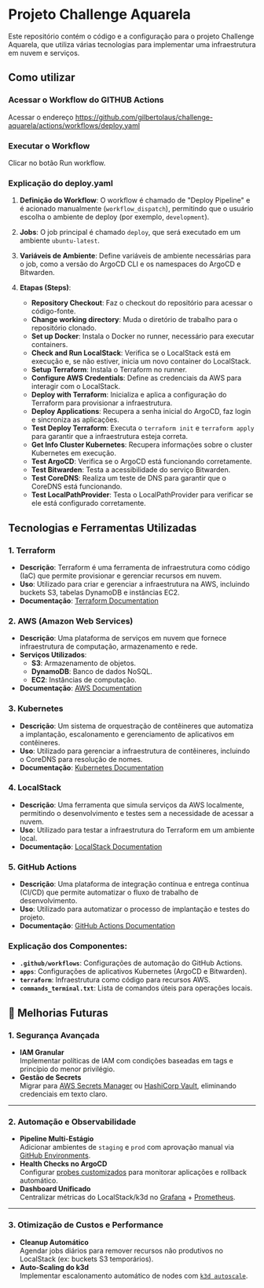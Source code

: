 # Projeto Challenge Aquarela

Este repositório contém o código e a configuração para o projeto Challenge Aquarela, que utiliza várias tecnologias para implementar uma infraestrutura em nuvem e serviços.

## Como utilizar

### Acessar o Workflow do GITHUB Actions
Acessar o endereço https://github.com/gilbertolaus/challenge-aquarela/actions/workflows/deploy.yaml

### Executar o Workflow
Clicar no botão Run workflow.

### Explicação do deploy.yaml

1. **Definição do Workflow**: O workflow é chamado de "Deploy Pipeline" e é acionado manualmente (`workflow_dispatch`), permitindo que o usuário escolha o ambiente de deploy (por exemplo, `development`).

2. **Jobs**: O job principal é chamado `deploy`, que será executado em um ambiente `ubuntu-latest`.

3. **Variáveis de Ambiente**: Define variáveis de ambiente necessárias para o job, como a versão do ArgoCD CLI e os namespaces do ArgoCD e Bitwarden.

4. **Etapas (Steps)**:
   - **Repository Checkout**: Faz o checkout do repositório para acessar o código-fonte.
   - **Change working directory**: Muda o diretório de trabalho para o repositório clonado.
   - **Set up Docker**: Instala o Docker no runner, necessário para executar containers.
   - **Check and Run LocalStack**: Verifica se o LocalStack está em execução e, se não estiver, inicia um novo container do LocalStack.
   - **Setup Terraform**: Instala o Terraform no runner.
   - **Configure AWS Credentials**: Define as credenciais da AWS para interagir com o LocalStack.
   - **Deploy with Terraform**: Inicializa e aplica a configuração do Terraform para provisionar a infraestrutura.
   - **Deploy Applications**: Recupera a senha inicial do ArgoCD, faz login e sincroniza as aplicações.
   - **Test Deploy Terraform**: Executa o `terraform init` e `terraform apply` para garantir que a infraestrutura esteja correta.
   - **Get Info Cluster Kubernetes**: Recupera informações sobre o cluster Kubernetes em execução.
   - **Test ArgoCD**: Verifica se o ArgoCD está funcionando corretamente.
   - **Test Bitwarden**: Testa a acessibilidade do serviço Bitwarden.
   - **Test CoreDNS**: Realiza um teste de DNS para garantir que o CoreDNS está funcionando.
   - **Test LocalPathProvider**: Testa o LocalPathProvider para verificar se ele está configurado corretamente.

## Tecnologias e Ferramentas Utilizadas

### 1. **Terraform**
- **Descrição**: Terraform é uma ferramenta de infraestrutura como código (IaC) que permite provisionar e gerenciar recursos em nuvem.
- **Uso**: Utilizado para criar e gerenciar a infraestrutura na AWS, incluindo buckets S3, tabelas DynamoDB e instâncias EC2.
- **Documentação**: [Terraform Documentation](https://www.terraform.io/docs)

### 2. **AWS (Amazon Web Services)**
- **Descrição**: Uma plataforma de serviços em nuvem que fornece infraestrutura de computação, armazenamento e rede.
- **Serviços Utilizados**:
  - **S3**: Armazenamento de objetos.
  - **DynamoDB**: Banco de dados NoSQL.
  - **EC2**: Instâncias de computação.
- **Documentação**: [AWS Documentation](https://aws.amazon.com/documentation/)

### 3. **Kubernetes**
- **Descrição**: Um sistema de orquestração de contêineres que automatiza a implantação, escalonamento e gerenciamento de aplicativos em contêineres.
- **Uso**: Utilizado para gerenciar a infraestrutura de contêineres, incluindo o CoreDNS para resolução de nomes.
- **Documentação**: [Kubernetes Documentation](https://kubernetes.io/docs/home/)

### 4. **LocalStack**
- **Descrição**: Uma ferramenta que simula serviços da AWS localmente, permitindo o desenvolvimento e testes sem a necessidade de acessar a nuvem.
- **Uso**: Utilizado para testar a infraestrutura do Terraform em um ambiente local.
- **Documentação**: [LocalStack Documentation](https://localstack.cloud/)

### 5. **GitHub Actions**
- **Descrição**: Uma plataforma de integração contínua e entrega contínua (CI/CD) que permite automatizar o fluxo de trabalho de desenvolvimento.
- **Uso**: Utilizado para automatizar o processo de implantação e testes do projeto.
- **Documentação**: [GitHub Actions Documentation](https://docs.github.com/en/actions)

### Explicação dos Componentes:
- **`.github/workflows`**: Configurações de automação do GitHub Actions.
- **`apps`**: Configurações de aplicativos Kubernetes (ArgoCD e Bitwarden).
- **`terraform`**: Infraestrutura como código para recursos AWS.
- **`commands_terminal.txt`**: Lista de comandos úteis para operações locais.

## 🔮 Melhorias Futuras

### **1. Segurança Avançada**
- **IAM Granular**  
  Implementar políticas de IAM com condições baseadas em tags e princípio do menor privilégio.
- **Gestão de Secrets**  
  Migrar para [AWS Secrets Manager](https://aws.amazon.com/secrets-manager/) ou [HashiCorp Vault](https://www.vaultproject.io/), eliminando credenciais em texto claro.

---

### **2. Automação e Observabilidade**
- **Pipeline Multi-Estágio**  
  Adicionar ambientes de `staging` e `prod` com aprovação manual via [GitHub Environments](https://docs.github.com/en/actions/deployment/targeting-different-environments).
- **Health Checks no ArgoCD**  
  Configurar [probes customizados](https://argo-cd.readthedocs.io/en/stable/operator-manual/health/) para monitorar aplicações e rollback automático.
- **Dashboard Unificado**  
  Centralizar métricas do LocalStack/k3d no [Grafana](https://grafana.com/) + [Prometheus](https://prometheus.io/).

---

### **3. Otimização de Custos e Performance**
- **Cleanup Automático**  
  Agendar jobs diários para remover recursos não produtivos no LocalStack (ex: buckets S3 temporários).
- **Auto-Scaling do k3d**  
  Implementar escalonamento automático de nodes com [`k3d autoscale`](https://k3d.io/v5.5.1/usage/commands/#cluster-create).

